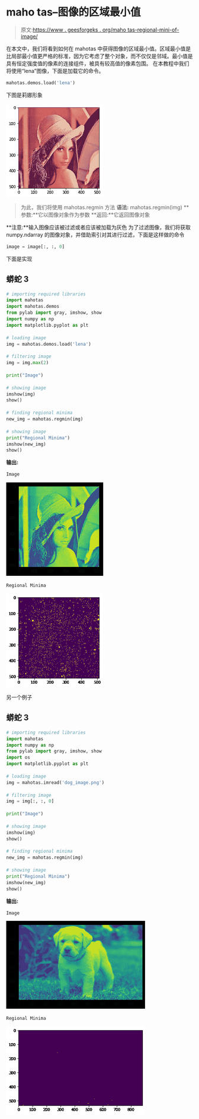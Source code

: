 # maho tas–图像的区域最小值

> 原文:[https://www . geesforgeks . org/maho tas-regional-mini-of-image/](https://www.geeksforgeeks.org/mahotas-regional-minima-of-image/)

在本文中，我们将看到如何在 mahotas 中获得图像的区域最小值。区域最小值是比局部最小值更严格的标准，因为它考虑了整个对象，而不仅仅是邻域。最小值是具有恒定强度值的像素的连接组件，被具有较高值的像素包围。
在本教程中我们将使用“lena”图像，下面是加载它的命令。

```py
mahotas.demos.load('lena')
```

下图是莉娜形象

![](img/c6cf4d1584ad896c98148d7fd44b7f25.png)

> 为此，我们将使用 mahotas.regmin 方法
> **语法:** mahotas.regmin(img)
> **参数:**它以图像对象作为参数
> **返回:**它返回图像对象

**注意:**输入图像应该被过滤或者应该被加载为灰色
为了过滤图像，我们将获取 numpy.ndarray 的图像对象，并借助索引对其进行过滤，下面是这样做的命令

```py
image = image[:, :, 0]
```

下面是实现

## 蟒蛇 3

```py
# importing required libraries
import mahotas
import mahotas.demos
from pylab import gray, imshow, show
import numpy as np
import matplotlib.pyplot as plt

# loading image
img = mahotas.demos.load('lena')

# filtering image
img = img.max(2)

print("Image")

# showing image
imshow(img)
show()

# finding regional minima
new_img = mahotas.regmin(img)

# showing image
print("Regional Minima")
imshow(new_img)
show()
```

**输出:**

```py
Image
```

![](img/7e2a2e3e4e2c7d3717764f78ddb13263.png)

```py
Regional Minima
```

![](img/fdafb58d767ee6240f34b6f53759ceb7.png)

另一个例子

## 蟒蛇 3

```py
# importing required libraries
import mahotas
import numpy as np
from pylab import gray, imshow, show
import os
import matplotlib.pyplot as plt

# loading image
img = mahotas.imread('dog_image.png')

# filtering image
img = img[:, :, 0]

print("Image")

# showing image
imshow(img)
show()

# finding regional minima
new_img = mahotas.regmin(img)

# showing image
print("Regional Minima")
imshow(new_img)
show()
```

**输出:**

```py
Image
```

![](img/69c070b367f54d4895c9b3e679a941a7.png)

```py
Regional Minima
```

![](img/9764ea5b4d4ff1c85695927cdc74739d.png)